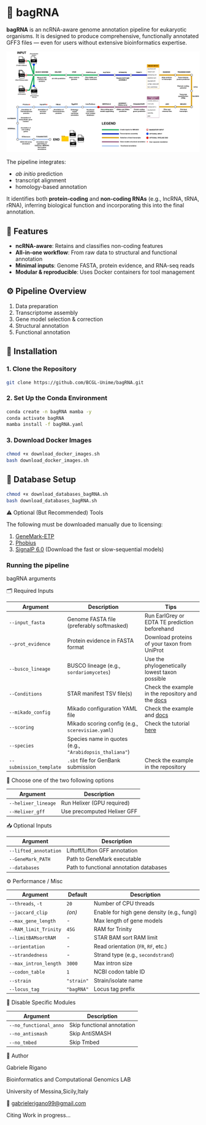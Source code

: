 # 🧬 bagRNA

**bagRNA** is an ncRNA-aware genome annotation pipeline for eukaryotic organisms. It is designed to produce comprehensive, functionally annotated GFF3 files — even for users without extensive bioinformatics expertise.

![bagRNA pipeline](bagRNA2.drawio.png)

The pipeline integrates:
- _ab initio_ prediction
- transcript alignment
- homology-based annotation

It identifies both **protein-coding** and **non-coding RNAs** (e.g., lncRNA, tRNA, rRNA), inferring biological function and incorporating this into the final annotation.

## 📌 Features

- **ncRNA-aware**: Retains and classifies non-coding features
- **All-in-one workflow**: From raw data to structural and functional annotation
- **Minimal inputs**: Genome FASTA, protein evidence, and RNA-seq reads
- **Modular & reproducible**: Uses Docker containers for tool management

## ⚙️ Pipeline Overview

1. Data preparation  
2. Transcriptome assembly  
3. Gene model selection & correction  
4. Structural annotation  
5. Functional annotation  

## 🚀 Installation

### 1. Clone the Repository

```bash
git clone https://github.com/BCGL-Unime/bagRNA.git
```

### 2. Set Up the Conda Environment

```bash
conda create -n bagRNA mamba -y
conda activate bagRNA
mamba install -f bagRNA.yaml
```
### 3. Download Docker Images

```bash
chmod +x download_docker_images.sh
bash download_docker_images.sh
```
## 🧩 Database Setup

```bash
chmod +x download_databases_bagRNA.sh
bash download_databases_bagRNA.sh
```

⚠️ Optional (But Recommended) Tools

The following must be downloaded manually due to licensing:

1) [GeneMark-ETP](https://github.com/gatech-genemark/GeneMark-ETP)  
2) [Phobius](https://software.sbc.su.se/phobius.html)  
3) [SignalP 6.0](https://services.healthtech.dtu.dk/services/SignalP-6.0/)  (Download the fast or slow-sequential models)

### Running the pipeline

bagRNA arguments

🗂 Required Inputs

| Argument                | Description                                             | Tips                                                                                          | 
| ----------------------- | ------------------------------------------------------- | --------------------------------------------------------------------------------------------- |  
| `--input_fasta`         | Genome FASTA file (preferably softmasked)               | Run EarlGrey or EDTA TE prediction beforehand                                                 |
| `--prot_evidence`       | Protein evidence in FASTA format                        | Download proteins of your taxon from UniProt                                                  |                               
| `--busco_lineage`       | BUSCO lineage (e.g., `sordariomycetes`)                 | Use the phylogenetically lowest taxon possible                                                |
| `--Conditions`          | STAR manifest TSV file(s)                               | Check the example in the repository and the [docs](https://raw.githubusercontent.com/alexdobin/STAR/master/doc/STARmanual.pdf)|  
| `--mikado_config`       | Mikado configuration YAML file                          | Check the example and [docs](https://mikado.readthedocs.io/en/stable/Tutorial/)               |
| `--scoring`             | Mikado scoring config (e.g., `scerevisiae.yaml`)        | Check the tutorial [here](https://mikado.readthedocs.io/en/stable/Tutorial/Scoring_tutorial/) |                                                                       
| `--species`             | Species name in quotes (e.g., `"Arabidopsis_thaliana"`) |                                                                                               |
| `--submission_template` | `.sbt` file for GenBank submission                      | Check the example in the repository                                                           |

🧠 Choose one of the two following options 

| Argument            | Description                 |
| ------------------- | --------------------------- |
| `--helixer_lineage` | Run Helixer (GPU required)  |
| `--Helixer_gff`     | Use precomputed Helixer GFF |

📥 Optional Inputs

| Argument              | Description                             |
| --------------------- | --------------------------------------- |
| `--lifted_annotation` | Liftoff/Lifton GFF annotation           |
| `--GeneMark_PATH`     | Path to GeneMark executable             |
| `--databases`         | Path to functional annotation databases |

⚙️ Performance / Misc

| Argument              | Default    | Description                                |
| --------------------- | ---------- | ------------------------------------------ |
| `--threads`, `-t`     | `20`       | Number of CPU threads                      |
| `--jaccard_clip`      | *(on)*     | Enable for high gene density (e.g., fungi) |
| `--max_gene_length`   | -          | Max length of gene models                  |
| `--RAM_limit_Trinity` | `45G`      | RAM for Trinity                            |
| `--limitBAMsortRAM`   | -          | STAR BAM sort RAM limit                    |
| `--orientation`       | -          | Read orientation (`FR`, `RF`, etc.)        |
| `--strandedness`      | -          | Strand type (e.g., `secondstrand`)         |
| `--max_intron_length` | `3000`     | Max intron size                            |
| `--codon_table`       | `1`        | NCBI codon table ID                        |
| `--strain`            | `"strain"` | Strain/isolate name                        |
| `--locus_tag`         | `"bagRNA"` | Locus tag prefix                           |

🔌 Disable Specific Modules

| Argument               | Description                |
| ---------------------- | -------------------------- |
| `--no_functional_anno` | Skip functional annotation |
| `--no_antismash`       | Skip AntiSMASH             |
| `--no_tmbed`           | Skip Tmbed                 |


👤 Author

Gabriele Rigano

Bioinformatics and Computational Genomics LAB

University of Messina,Sicily,Italy

📧 gabrielerigano99@gmail.com

Citing
Work in progress...
